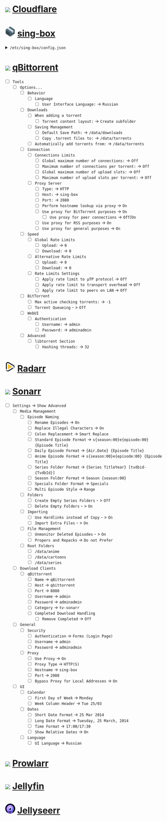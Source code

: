 # <img src="https://upload.wikimedia.org/wikipedia/commons/9/94/Cloudflare_Logo.png" width="32"/> [Cloudflare](https://one.dash.cloudflare.com/)

# <img src="https://raw.githubusercontent.com/SagerNet/sing-box/refs/heads/dev-next/docs/assets/icon.svg" width="32"/> [sing-box](http://localhost:2080/)

<details><summary><code>/etc/sing-box/config.json</code></summary><br><blockquote>

```json
{
  "inbounds": [
    {
      "type": "mixed",
      "tag": "mixed",
      "listen": "::",
      "listen_port": 2080
    }
  ],
  "outbounds": [
    {
      "type": "vless",
      "tag": "proxy",
      "server": "",
      "server_port": 443,
      "uuid": "",
      "flow": "xtls-rprx-vision",
      "tls": {
        "enabled": true,
        "server_name": "",
        "utls": {
          "enabled": true,
          "fingerprint": "chrome"
        },
        "reality": {
          "enabled": true,
          "public_key": "",
          "short_id": ""
        }
      }
    },
    {
      "type": "direct",
      "tag": "direct"
    }
  ],
  "route": {
    "rules": [
      {
        "ip_is_private": true,
        "outbound": "direct"
      },
      {
        "rule_set": "geoip-ru",
        "outbound": "direct"
      },
      {
        "rule_set": "geosite-category-ru",
        "outbound": "direct"
      }
    ],
    "rule_set": [
      {
        "tag": "geoip-ru",
        "type": "remote",
        "format": "binary",
        "url": "https://raw.githubusercontent.com/SagerNet/sing-geoip/rule-set/geoip-ru.srs",
        "download_detour": "proxy"
      },
      {
        "tag": "geosite-category-ru",
        "type": "remote",
        "format": "binary",
        "url": "https://raw.githubusercontent.com/SagerNet/sing-geosite/rule-set/geosite-category-ru.srs",
        "download_detour": "proxy"
      }
    ],
    "final": "proxy"
  }
}
```

</blockquote></details>

# <img src="https://raw.githubusercontent.com/qbittorrent/qBittorrent/refs/heads/master/src/icons/qbittorrent-tray.svg" width="32"/> [qBittorrent](http://localhost:8080/)

- [ ] `Tools`
  - [ ] `Options...`
    - [ ] `Behavior`
      - [ ] `Language`
        - [ ] `User Interface Language:` -> `Russian`
    - [ ] `Downloads`
      - [ ] `When adding a torrent`
        - [ ] `Torrent content layout:` -> `Create subfolder`
      - [ ] `Saving Management`
        - [ ] `Default Save Path:` -> `/data/downloads`
        - [ ] `Copy .torrent files to:` -> `/data/torrents`
      - [ ] `Automatically add torrents from:` -> `/data/torrents`
    - [ ] `Connection`
      - [ ] `Connections Limits`
        - [ ] `Global maximum number of connections:` -> `Off`
        - [ ] `Maximum number of connections per torrent:` -> `Off`
        - [ ] `Global maximum number of upload slots:` -> `Off`
        - [ ] `Maximum number of upload slots per torrent:` -> `Off`
      - [ ] `Proxy Server`
        - [ ] `Type:` -> `HTTP`
        - [ ] `Host:` -> `sing-box`
        - [ ] `Port:` -> `2080`
        - [ ] `Perform hostname lookup via proxy` -> `On`
        - [ ] `Use proxy for BitTorrent purposes` -> `On`
          - [ ] `Use proxy for peer connections` -> `Off`/`On`
        - [ ] `Use proxy for RSS purposes` -> `On`
        - [ ] `Use proxy for general purposes` -> `On`
    - [ ] `Speed`
      - [ ] `Global Rate Limits`
        - [ ] `Upload:` -> `0`
        - [ ] `Download:` -> `0`
      - [ ] `Alternative Rate Limits`
        - [ ] `Upload:` -> `0`
        - [ ] `Download:` -> `0`
      - [ ] `Rate Limits Settings`
        - [ ] `Apply rate limit to µTP protocol` -> `Off`
        - [ ] `Apply rate limit to transport overhead` -> `Off`
        - [ ] `Apply rate limit to peers on LAN` -> `Off`
    - [ ] `BitTorrent`
      - [ ] `Max active checking torrents:` -> `-1`
      - [ ] `Torrent Queueing` - > `Off`
    - [ ] `WebUI`
      - [ ] `Authentication`
        - [ ] `Username:` -> `admin`
        - [ ] `Password:` -> `adminadmin`
    - [ ] `Advanced`
      - [ ] `libtorrent Section`
        - [ ] `Hashing threads:` -> `32`

# <img src="https://raw.githubusercontent.com/Radarr/Radarr/refs/heads/develop/Logo/Radarr.svg" width="32"/> [Radarr](http://localhost:7878/)

# <img src="https://raw.githubusercontent.com/Sonarr/Sonarr/refs/heads/develop/Logo/Sonarr.svg" width="32"/> [Sonarr](http://localhost:8989/)

- [ ] `Settings` -> `Show Advanced`
  - [ ] `Media Management`
    - [ ] `Episode Naming`
      - [ ] `Rename Episodes` -> `On`
      - [ ] `Replace Illegal Characters` -> `On`
      - [ ] `Colon Replacement` -> `Smart Replace`
      - [ ] `Standard Episode Format` -> `s{season:00}e{episode:00} {Episode Title}`
      - [ ] `Daily Episode Format` -> `{Air.Date} {Episode Title}`
      - [ ] `Anime Episode Format` -> `s{season:00}e{episode:00} {Episode Title}`
      - [ ] `Series Folder Format` -> `{Series TitleYear} [tvdbid-{TvdbId}]`
      - [ ] `Season Folder Format` -> `Season {season:00}`
      - [ ] `Specials Folder Format` -> `Specials`
      - [ ] `Multi Episode Style` -> `Range`
    - [ ] `Folders`
      - [ ] `Create Empty Series Folders` - > `Off`
      - [ ] `Delete Empty Folders` - > `On`
    - [ ] `Importing`
      - [ ] `Use Hardlinks instead of Copy` - > `On`
      - [ ] `Import Extra Files` - > `On`
    - [ ] `File Management`
      - [ ] `Unmonitor Deleted Episodes` - > `On`
      - [ ] `Propers and Repacks` -> `Do not Prefer`
    - [ ] `Root Folders`
      - [ ] `/data/anime`
      - [ ] `/data/cartoons`
      - [ ] `/data/series`
  - [ ] `Download Clients`
    - [ ] `qBittorrent`
      - [ ] `Name` -> `qBittorrent`
      - [ ] `Host` -> `qbittorrent`
      - [ ] `Port` -> `8080`
      - [ ] `Username` -> `admin`
      - [ ] `Password` -> `adminadmin`
      - [ ] `Category` -> `tv-sonarr`
      - [ ] `Completed Download Handling`
        - [ ] `Remove Completed` -> `Off`
  - [ ] `General`
    - [ ] `Security`
      - [ ] `Authentication` -> `Forms (Login Page)`
      - [ ] `Username` -> `admin`
      - [ ] `Password` -> `adminadmin`
    - [ ] `Proxy`
      - [ ] `Use Proxy` -> `On`
      - [ ] `Proxy Type` -> `HTTP(S)`
      - [ ] `Hostname` -> `sing-box`
      - [ ] `Port` -> `2080`
      - [ ] `Bypass Proxy for Local Addresses` -> `On`
  - [ ] `UI`
    - [ ] `Calendar`
      - [ ] `First Day of Week` -> `Monday`
      - [ ] `Week Column Header` -> `Tue 25/03`
    - [ ] `Dates`
      - [ ] `Short Date Format` -> `25 Mar 2014`
      - [ ] `Long Date Format` -> `Tuesday, 25 March, 2014`
      - [ ] `Time Format` -> `17:00/17:30`
      - [ ] `Show Relative Dates` -> `On`
    - [ ] `Language`
      - [ ] `UI Language` -> `Russian`

# <img src="https://raw.githubusercontent.com/Prowlarr/Prowlarr/refs/heads/develop/Logo/Prowlarr.svg" width="32"/> [Prowlarr](http://localhost:9696/)

# <img src="https://raw.githubusercontent.com/jellyfin/jellyfin-ux/refs/heads/master/branding/SVG/icon-transparent.svg" width="32"/> [Jellyfin](http://localhost:8096/)

# <img src="https://raw.githubusercontent.com/Fallenbagel/jellyseerr/refs/heads/develop/public/os_icon.svg" width="32"/> [Jellyseerr](http://localhost:5055/)

